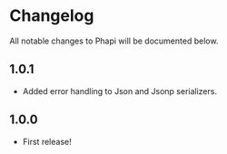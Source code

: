 # Changelog

All notable changes to Phapi will be documented below.

## 1.0.1
* Added error handling to Json and Jsonp serializers.

## 1.0.0
* First release!
